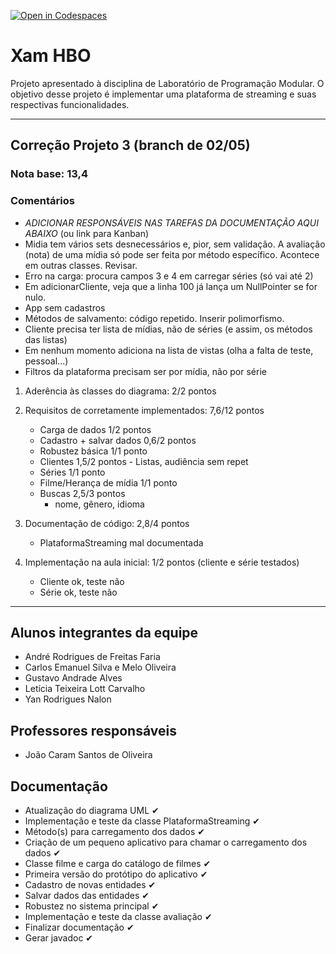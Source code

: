 [![Open in Codespaces](https://classroom.github.com/assets/launch-codespace-7f7980b617ed060a017424585567c406b6ee15c891e84e1186181d67ecf80aa0.svg)](https://classroom.github.com/open-in-codespaces?assignment_repo_id=10825181)
# Xam HBO 
Projeto apresentado à disciplina de Laboratório de Programação Modular. O objetivo desse projeto é implementar uma plataforma de streaming e suas respectivas funcionalidades.

----

## Correção Projeto 3 (branch de 02/05)

### Nota base: 13,4

### Comentários

- *ADICIONAR RESPONSÁVEIS NAS TAREFAS DA DOCUMENTAÇÃO AQUI ABAIXO* (ou link para Kanban)
- Midia tem vários sets desnecessários e, pior, sem validação. A avaliação (nota) de uma mídia só pode ser feita por método específico. Acontece em outras classes. Revisar.
- Erro na carga: procura campos 3 e 4 em carregar séries (só vai até 2)
- Em adicionarCliente, veja que a linha 100 já lança um NullPointer se for nulo.
- App sem cadastros
- Métodos de salvamento: código repetido. Inserir polimorfismo.
- Cliente precisa ter lista de mídias, não de séries (e assim, os métodos das listas)
- Em nenhum momento adiciona na lista de vistas (olha a falta de teste, pessoal...)
- Filtros da plataforma precisam ser por mídia, não por série

1. Aderência às classes do diagrama: 2/2 pontos


2. Requisitos de corretamente implementados: 7,6/12 pontos
    - Carga de dados					1/2 pontos
    - Cadastro + salvar dados			0,6/2 pontos
    - Robustez básica					1/1 ponto
    - Clientes							1,5/2 pontos
	      - Listas, audiência sem repet
    - Séries							1/1 ponto
    - Filme/Herança de mídia			1/1 ponto
    - Buscas 							2,5/3 pontos
        - nome, gênero, idioma

3. Documentação de código: 2,8/4 pontos
    - PlataformaStreaming mal documentada

4. Implementação na aula inicial: 1/2 pontos (cliente e série testados)
    - Cliente ok, teste não
    - Série ok, teste não

----
## Alunos integrantes da equipe

* André Rodrigues de Freitas Faria
* Carlos Emanuel Silva e Melo Oliveira
* Gustavo Andrade Alves
* Letícia Teixeira Lott Carvalho
* Yan Rodrigues Nalon

## Professores responsáveis

* João Caram Santos de Oliveira

## Documentação

- Atualização do diagrama UML ✔
- Implementação e teste da classe PlataformaStreaming ✔
- Método(s) para carregamento dos dados ✔
- Criação de um pequeno aplicativo para chamar o carregamento dos dados ✔
- Classe filme e carga do catálogo de filmes ✔
- Primeira versão do protótipo do aplicativo ✔
- Cadastro de novas entidades ✔
- Salvar dados das entidades ✔
- Robustez no sistema principal ✔
- Implementação e teste da classe avaliação ✔
- Finalizar documentação ✔
- Gerar javadoc ✔
